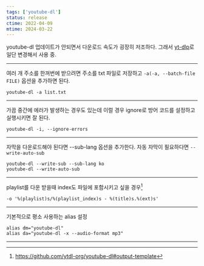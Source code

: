 ```yaml
---
tags: ['youtube-dl']
status: release
ctime: 2022-04-09
mtime: 2024-03-22
---
```


youtube-dl 업데이트가 안되면서 다운로드 속도가 굉장히 저조하다. 그래서 [yt-dlp](https://github.com/yt-dlp/yt-dlp)로 일단 변경해서 사용 중.

---

여러 개 주소를 한꺼번에 받으려면 주소를 txt 파일로 저장하고 `-a(-a, --batch-file FILE)` 옵션을 추가하면 된다.

```
youtube-dl -a list.txt
```

---

가끔 중간에 에러가 발생하는 경우도 있는데 이럴 경우 ignore로 방어 코드를 설정하고 실행시키면 잘 된다.

```
youtube-dl -i, --ignore-errors
```

---

자막을 다운로드해야 된다면 --sub-lang 옵션을 추가한다. 자동 자막이 필요하다면 `--write-auto-sub`

```
youtube-dl --write-sub --sub-lang ko
youtube-dl --write-auto-sub
```

---

playlist를 다운 받을때 index도 파일에 포함시키고 싶을 경우[^1]

```
-o '%(playlist)s/%(playlist_index)s - %(title)s.%(ext)s'
```

---

기본적으로 평소 사용하는 alias 설정

```
alias dm="youtube-dl"
alias da="youtube-dl -x --audio-format mp3"
```

---

[^1]: https://github.com/ytdl-org/youtube-dl#output-template